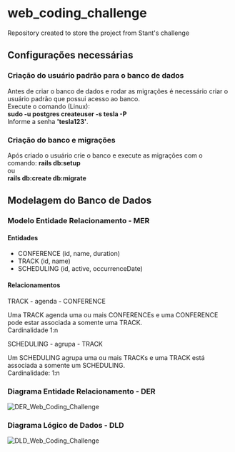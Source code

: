 # web_coding_challenge
Repository created to store the project from Stant's challenge

## Configurações necessárias
### Criação do usuário padrão para o banco de dados
<p>
Antes de criar o banco de dados e rodar as migrações é necessário criar o usuário padrão que possui acesso ao banco.
</br>
Execute o comando (Linux):
</br>
<strong>sudo -u postgres createuser -s tesla -P</strong>
</br>
Informe a senha <strong>'tesla123'</strong>.
</p>

### Criação do banco e migrações
<p>
Após criado o usuário crie o banco e execute as migrações com o comando:
<strong>
rails db:setup
</strong>
</br>ou
</br>
<strong>
rails db:create db:migrate
</strong>
</p>


## Modelagem do Banco de Dados
### Modelo Entidade Relacionamento - MER

#### Entidades

- CONFERENCE (id, name, duration)
- TRACK (id, name)
- SCHEDULING (id, active, occurrenceDate)

#### Relacionamentos

TRACK - agenda - CONFERENCE
<p>Uma TRACK agenda uma ou mais CONFERENCEs e uma CONFERENCE pode estar associada a somente uma TRACK.</br>
Cardinalidade 1:n</p>

SCHEDULING - agrupa - TRACK
<p>Um SCHEDULING agrupa uma ou mais TRACKs e uma TRACK está associada a somente um SCHEDULING.
</br>
Cardinalidade: 1:n</p>


### Diagrama Entidade Relacionamento - DER
![DER_Web_Coding_Challenge](https://github.com/MaiconMares/web_coding_challenge/assets/47460478/dd9f65d9-35cb-4ee2-9867-f964cacbe1f1)

### Diagrama Lógico de Dados - DLD
![DLD_Web_Coding_Challenge](https://github.com/MaiconMares/web_coding_challenge/assets/47460478/56462bff-e970-4dbf-9ed6-655f208a9457)